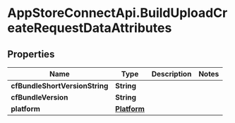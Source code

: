 # AppStoreConnectApi.BuildUploadCreateRequestDataAttributes

## Properties

Name | Type | Description | Notes
------------ | ------------- | ------------- | -------------
**cfBundleShortVersionString** | **String** |  | 
**cfBundleVersion** | **String** |  | 
**platform** | [**Platform**](Platform.md) |  | 


